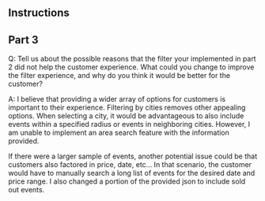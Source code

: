 ## Instructions



## Part 3

Q: Tell us about the possible reasons that the filter your implemented in part 2 did not help the customer experience. What could you change to improve the filter experience, and why do you think it would be better for the customer?

A: I believe that providing a wider array of options for customers is important to their experience. Filtering by cities removes other appealing options. When selecting a city, it would be advantageous to also include events within a specified radius or events in neighboring cities. However, I am unable to implement an area search feature with the information provided. 

If there were a larger sample of events, another potential issue could be that customers also factored in price, date, etc... In that scenario, the customer would have to manually search a long list of events for the desired date and price range. I also changed a portion of the provided json to include sold out events. 
